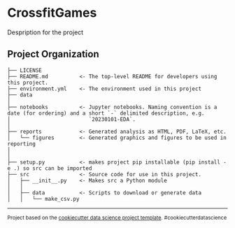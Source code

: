 # CrossfitGames

Despription for the project

Project Organization
------------

    ├── LICENSE
    ├── README.md          <- The top-level README for developers using this project.
    ├── environment.yml    <- The environment used in this project
    ├── data
    │
    ├── notebooks          <- Jupyter notebooks. Naming convention is a date (for ordering) and a short `-` delimited description, e.g.
    │                         `20230101-EDA`.
    │
    ├── reports            <- Generated analysis as HTML, PDF, LaTeX, etc.
    │   └── figures        <- Generated graphics and figures to be used in reporting
    │
    │
    ├── setup.py           <- makes project pip installable (pip install -e .) so src can be imported
    ├── src                <- Source code for use in this project.
    │   ├── __init__.py    <- Makes src a Python module
    │   │
    │   ├── data           <- Scripts to download or generate data
    │   │   └── make_csv.py


--------

<p><small>Project based on the <a target="_blank" href="https://drivendata.github.io/cookiecutter-data-science/">cookiecutter data science project template</a>. #cookiecutterdatascience</small></p>
